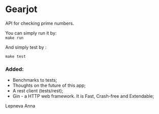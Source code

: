 # Gearjot

API for checking prime numbers.

You can simply run it by:\
`
make run
`

And simply test by \:

`
make test
`

### Added:
- Benchmarks to tests;
- Thoughts on the future of this app;
- A rest client (tests/rest);
- Gin - a HTTP web framework. It is Fast, Crash-free and Extendable;

Lepneva Anna